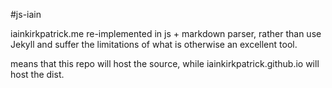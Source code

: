 #js-iain

iainkirkpatrick.me re-implemented in js + markdown parser, rather than use Jekyll and suffer the limitations of what is otherwise an excellent tool.

means that this repo will host the source, while iainkirkpatrick.github.io will host the dist.
